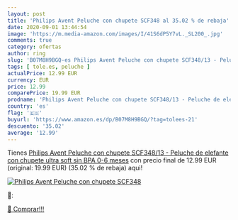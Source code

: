 ```yaml
---
layout: post
title: 'Philips Avent Peluche con chupete SCF348 al 35.02 % de rebaja'
date: 2020-09-01 13:44:54
image: 'https://m.media-amazon.com/images/I/41S6dP5Y7vL._SL200_.jpg'
comments: true
category: ofertas
author: ring
slug: 'B07M8H9BGQ-es Philips Avent Peluche con chupete SCF348/13 - Peluche de...'
tags: [ tole.es, peluche ]
actualPrice: 12.99 EUR
currency: EUR
price: 12.99
comparePrice: 19.99 EUR
prodname: 'Philips Avent Peluche con chupete SCF348/13 - Peluche de elefante con chupete ultra soft  sin BPA  0-6 meses'
country: 'es'
flag: '🇪🇸'
buyurl: 'https://www.amazon.es/dp/B07M8H9BGQ/?tag=tolees-21'
descuento: '35.02'
average: '12.99'
---
```


Tienes [Philips Avent Peluche con chupete SCF348/13 - Peluche de elefante con chupete ultra soft  sin BPA  0-6 meses](https://www.amazon.es/dp/B07M8H9BGQ/?tag=tolees-21) con precio final de  12.99 EUR (original: 19.99 EUR) (35.02 %  de rebaja) aqui!

[![Philips Avent Peluche con chupete SCF348](https://m.media-amazon.com/images/I/41S6dP5Y7vL._SL200_.jpg)](https://www.amazon.es/dp/B07M8H9BGQ/?tag=tolees-21)

🔎:


[🛒 Comprar!!!](https://www.amazon.es/dp/B07M8H9BGQ/?tag=tolees-21)
